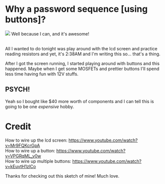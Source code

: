 # Why a password sequence [using buttons]?

<img src="passwordSequence.gif">
Well because I can, and it's awesome! <br/><br/>

All I wanted to do tonight was play around with the lcd screen and practice reading
resistors and yet, it's 2:38AM and I'm writing this so... that's a thing.

After I got the screen running, I started playing around with buttons and this
happened. Maybe when I get some MOSFETs and prettier buttons I'll spend less time
having fun with 12V stuffs.

## PSYCH!

Yeah so I bought like $40 more worth of components and I can tell this is going to
be one <i>expensive</i> hobby.

# Credit

How to wire up the lcd screen:   https://www.youtube.com/watch?v=Mr9FQKcrGpA <br/>
How to wire up a button:         https://www.youtube.com/watch?v=VPGRqML_v0w <br/>
How to wire up multiple buttons: https://www.youtube.com/watch?v=kEuvtH1zlCo

Thanks for checking out this sketch of mine! Much love.
